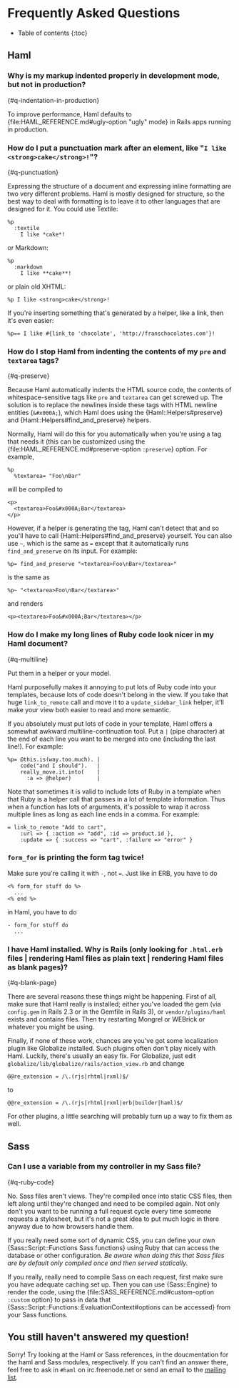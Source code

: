 # Frequently Asked Questions

* Table of contents
{:toc}

## Haml

### Why is my markup indented properly in development mode, but not in production?
{#q-indentation-in-production}

To improve performance, Haml defaults to {file:HAML_REFERENCE.md#ugly-option "ugly" mode} in Rails
apps running in production.


### How do I put a punctuation mark after an element, like "`I like <strong>cake</strong>!`"?
{#q-punctuation}

Expressing the structure of a document
and expressing inline formatting are two very different problems.
Haml is mostly designed for structure,
so the best way to deal with formatting is to leave it to other languages
that are designed for it.
You could use Textile:

    %p
      :textile
        I like *cake*!

or Markdown:

    %p
      :markdown
        I like **cake**!

or plain old XHTML:

    %p I like <strong>cake</strong>!

If you're inserting something that's generated by a helper, like a link,
then it's even easier:

    %p== I like #{link_to 'chocolate', 'http://franschocolates.com'}!

### How do I stop Haml from indenting the contents of my `pre` and `textarea` tags?
{#q-preserve}

Because Haml automatically indents the HTML source code,
the contents of whitespace-sensitive tags like `pre` and `textarea`
can get screwed up.
The solution is to replace the newlines inside these tags
with HTML newline entities (`&#x000A;`),
which Haml does using the {Haml::Helpers#preserve} and {Haml::Helpers#find_and_preserve} helpers.

Normally, Haml will do this for you automatically
when you're using a tag that needs it
(this can be customized using the {file:HAML_REFERENCE.md#preserve-option `:preserve`} option.
For example,

    %p
      %textarea= "Foo\nBar"

will be compiled to

    <p>
      <textarea>Foo&#x000A;Bar</textarea>
    </p>

However, if a helper is generating the tag,
Haml can't detect that and so you'll have to call {Haml::Helpers#find_and_preserve} yourself.
You can also use `~`, which is the same as `=`
except that it automatically runs `find_and_preserve` on its input.
For example:

    %p= find_and_preserve "<textarea>Foo\nBar</textarea>"

is the same as

    %p~ "<textarea>Foo\nBar</textarea>"

and renders

    <p><textarea>Foo&#x000A;Bar</textarea></p>

### How do I make my long lines of Ruby code look nicer in my Haml document?
{#q-multiline}

Put them in a helper or your model.

Haml purposefully makes it annoying to put lots of Ruby code into your templates,
because lots of code doesn't belong in the view.
If you take that huge `link_to_remote` call
and move it to a `update_sidebar_link` helper,
it'll make your view both easier to read and more semantic.

If you absolutely must put lots of code in your template,
Haml offers a somewhat awkward multiline-continuation tool.
Put a `|` (pipe character) at the end of each line you want to be merged into one
(including the last line!).
For example:

    %p= @this.is(way.too.much). |
        code("and I should").   |
        really_move.it.into(    |
          :a => @helper)        |

Note that sometimes it is valid to include lots of Ruby in a template
when that Ruby is a helper call that passes in a lot of template information.
Thus when a function has lots of arguments,
it's possible to wrap it across multiple lines
as long as each line ends in a comma.
For example:

    = link_to_remote "Add to cart",
        :url => { :action => "add", :id => product.id },
        :update => { :success => "cart", :failure => "error" }

### `form_for` is printing the form tag twice!

Make sure you're calling it with `-`, not `=`.
Just like in ERB, you have to do

    <% form_for stuff do %>
      ...
    <% end %>

in Haml, you have to do

    - form_for stuff do
      ...

### I have Haml installed. Why is Rails (only looking for `.html.erb` files | rendering Haml files as plain text | rendering Haml files as blank pages)?
{#q-blank-page}

There are several reasons these things might be happening.
First of all, make sure that Haml really is installed;
either you've loaded the gem (via `config.gem` in Rails 2.3 or in the Gemfile in Rails 3),
or `vendor/plugins/haml` exists and contains files.
Then try restarting Mongrel or WEBrick or whatever you might be using.

Finally, if none of these work,
chances are you've got some localization plugin like Globalize installed.
Such plugins often don't play nicely with Haml.
Luckily, there's usually an easy fix.
For Globalize, just edit `globalize/lib/globalize/rails/action_view.rb`
and change

    @@re_extension = /\.(rjs|rhtml|rxml)$/

to

    @@re_extension = /\.(rjs|rhtml|rxml|erb|builder|haml)$/

For other plugins, a little searching will probably turn up a way to fix them as well.

## Sass

### Can I use a variable from my controller in my Sass file?
{#q-ruby-code}

No. Sass files aren't views.
They're compiled once into static CSS files,
then left along until they're changed and need to be compiled again.
Not only don't you want to be running a full request cycle
every time someone requests a stylesheet,
but it's not a great idea to put much logic in there anyway
due to how browsers handle them.

If you really need some sort of dynamic CSS,
you can define your own {Sass::Script::Functions Sass functions} using Ruby
that can access the database or other configuration.
*Be aware when doing this that Sass files are by default only compiled once
and then served statically.*

If you really, really need to compile Sass on each request,
first make sure you have adequate caching set up.
Then you can use {Sass::Engine} to render the code,
using the {file:SASS_REFERENCE.md#custom-option `:custom` option}
to pass in data that {Sass::Script::Functions::EvaluationContext#options can be accessed}
from your Sass functions.

## You still haven't answered my question!

Sorry! Try looking at the Haml or Sass references,
in the doucmentation for the haml and Sass modules, respectively.
If you can't find an answer there,
feel free to ask in `#haml` on irc.freenode.net
or send an email to the [mailing list](http://groups.google.com/group/haml?hl=en).

